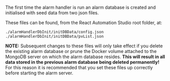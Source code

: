 The first time the alarm handler is run an alarm database is created and initialised with seed data from two json files.

These files can be found, from the React Automation Studio root folder, at:
``` 
./alarmHandlerDbInit/initDBData/config.json
./alarmHandlerDbInit/initDBData/pvList.json
```

**NOTE:** Subsequent changes to these files will only take effect if you delete the existing alarm database or prune the Docker volume attached to the MongoDB server on which the alarm database resides. **This will result in all data stored in the previous alarm database being deleted permanently!** For this reason it is recommended that you set these files up correctly before starting the alarm server.